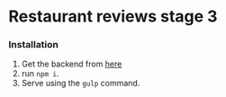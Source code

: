 # Restaurant reviews stage 3

### Installation
1. Get the backend from [here](https://github.com/udacity/mws-restaurant-stage-3)
2. run `npm i`.
3. Serve using the `gulp` command.

